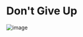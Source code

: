 # Don't Give Up





![image](https://github.com/user-attachments/assets/1c8cd77e-f4db-4d4b-aacf-652cfcd27942)

